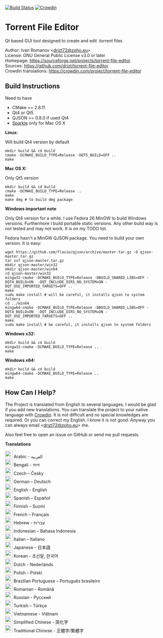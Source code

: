 [![Build Status](https://travis-ci.org/drizt/torrent-file-editor.svg?branch=master)](https://travis-ci.org/drizt/torrent-file-editor)
[![Crowdin](https://d322cqt584bo4o.cloudfront.net/torrent-file-editor/localized.svg)](https://crowdin.com/project/torrent-file-editor)

Torrent File Editor
===================

Qt based GUI tool designed to create and edit .torrent files

Author: Ivan Romanov <[drizt72@zoho.eu](mailto:drizt72@zoho.eu)>  
License: GNU General Public License v3.0 or later  
Homepage: https://sourceforge.net/projects/torrent-file-editor  
Sources: https://github.com/drizt/torrent-file-editor  
Crowdin translations: https://crowdin.com/project/torrent-file-editor

Build Instructions
------------------

Need to have
 - CMake >= 2.8.11
 - Qt4 or Qt5
 - QJSON >= 0.8.0 if used Qt4
 - [Sparkle](http://sparkle-project.org/) only for Mac OS X

**Linux:**

Will build Qt4 version by default

    mkdir build && cd build
    cmake -DCMAKE_BUILD_TYPE=Release -DQT5_BUILD=OFF ..
    make

**Mac OS X:**

Only Qt5 version

    mkdir build && cd build
    cmake -DCMAKE_BUILD_TYPE=Release ..
    make
    make dmg # to build dmg package

**Windows important note**

Only Qt4 version for a while.
I use Fedora 26 MinGW to build Windows versions. Furthermore I build
portable static versions. Any other build way is not tested and may
not work. It is on my TODO list.

Fedora hasn't a MinGW QJSON package. You need to build your own version.
It is easy:

    wget https://github.com/flavio/qjson/archive/master.tar.gz -O qjson-master.tar.gz
    tar zxf qjson-master.tar.gz
    mkdir qjson-master/win32
    mkdir qjson-master/win64
    cd qjson-master/win32
    mingw32-cmake -DCMAKE_BUILD_TYPE=Release -DBUILD_SHARED_LIBS=OFF -DQT4_BUILD=ON  -DQT_INCLUDE_DIRS_NO_SYSTEM=ON -DQT_USE_IMPORTED_TARGETS=OFF ..
    make
    sudo make install # will be careful, it installs qjson to system folders
    cd ../win64
    mingw64-cmake -DCMAKE_BUILD_TYPE=Release -DBUILD_SHARED_LIBS=OFF -DQT4_BUILD=ON  -DQT_INCLUDE_DIRS_NO_SYSTEM=ON -DQT_USE_IMPORTED_TARGETS=OFF ..
    make
    sudo make install # be careful, it installs qjson to system folders

**Windows x32:**

    mkdir build && cd build
    mingw32-cmake -DCMAKE_BUILD_TYPE=Release ..
    make

**Windows x64:**

    mkdir build && cd build
    mingw64-cmake -DCMAKE_BUILD_TYPE=Release ..
    make

How Can I Help?
---------------

The Project is translated from English to several languages.
I would be glad if you add new translations. You can translate the
project to your native language with [Crowdin](https://crowdin.com/project/torrent-file-editor).
It is not difficult and no special knowledges are required.
Or you can correct my English. I know it is not good. Anyway you can
always email <[drizt72@zoho.eu](mailto:drizt72@zoho.eu)> me.

Also feel free to open an issue on GitHub or send me pull requests.

**Translations**

<img src="https://lipis.github.io/flag-icon-css/flags/4x3/sa.svg" width="24" height="24" /> Arabic - العربية  
<img src="https://lipis.github.io/flag-icon-css/flags/4x3/bd.svg" width="24" height="24" /> Bengali - বাংলা  
<img src="https://lipis.github.io/flag-icon-css/flags/4x3/cz.svg" width="24" height="24" /> Czech – Česky  
<img src="https://lipis.github.io/flag-icon-css/flags/4x3/de.svg" width="24" height="24" /> German – Deutsch  
<img src="https://lipis.github.io/flag-icon-css/flags/4x3/us.svg" width="24" height="24" /> English - English  
<img src="https://lipis.github.io/flag-icon-css/flags/4x3/es.svg" width="24" height="24" /> Spanish – Español  
<img src="https://lipis.github.io/flag-icon-css/flags/4x3/fi.svg" width="24" height="24" /> Finnish – Suomi  
<img src="https://lipis.github.io/flag-icon-css/flags/4x3/fr.svg" width="24" height="24" /> French – Français  
<img src="https://lipis.github.io/flag-icon-css/flags/4x3/il.svg" width="24" height="24" /> Hebrew - עברית‎  
<img src="https://lipis.github.io/flag-icon-css/flags/4x3/id.svg" width="24" height="24" /> Indonesian – Bahasa Indonesia  
<img src="https://lipis.github.io/flag-icon-css/flags/4x3/it.svg" width="24" height="24" /> Italian – Italiano  
<img src="https://lipis.github.io/flag-icon-css/flags/4x3/jp.svg" width="24" height="24" /> Japanese - 日本語  
<img src="https://lipis.github.io/flag-icon-css/flags/4x3/kr.svg" width="24" height="24" /> Korean - 조선말, 한국어  
<img src="https://lipis.github.io/flag-icon-css/flags/4x3/nl.svg" width="24" height="24" /> Dutch - Nederlands  
<img src="https://lipis.github.io/flag-icon-css/flags/4x3/pl.svg" width="24" height="24" /> Polish – Polski  
<img src="https://lipis.github.io/flag-icon-css/flags/4x3/br.svg" width="24" height="24" /> Brazilian Portuguese – Português brasileiro  
<img src="https://lipis.github.io/flag-icon-css/flags/4x3/ro.svg" width="24" height="24" /> Romanian - Română  
<img src="https://lipis.github.io/flag-icon-css/flags/4x3/ru.svg" width="24" height="24" /> Russian - Русский  
<img src="https://lipis.github.io/flag-icon-css/flags/4x3/tr.svg" width="24" height="24" /> Turkish – Türkçe  
<img src="https://lipis.github.io/flag-icon-css/flags/4x3/vn.svg" width="24" height="24" /> Vietnamese - Việtnam  
<img src="https://lipis.github.io/flag-icon-css/flags/4x3/cn.svg" width="24" height="24" /> Simplified Chinese - 简化字  
<img src="https://lipis.github.io/flag-icon-css/flags/4x3/tw.svg" width="24" height="24" /> Traditional Chinese - 正體字/繁體字  
